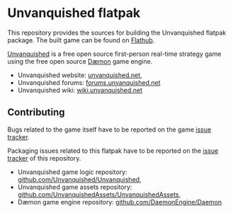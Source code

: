 Unvanquished flatpak
====================

This repository provides the sources for building the Unvanquished flatpak package. The built game can be found on [Flathub](https://flathub.org/apps/details/net.unvanquished.Unvanquished).

[Unvanquished](https://unvanquished.net/) is a free open source first-person real-time strategy game using the free open source [Dæmon](https://github.com/DaemonEngine/Daemon) game engine.

- Unvanquished website: [unvanquished.net](https://unvanquished.net/),
- Unvanquished forums: [forums.unvanquished.net](https://forums.unvanquished.net/)
- Unvanquished wiki: [wiki.unvanquished.net](https://wiki.unvanquished.net)

Contributing
------------

Bugs related to the game itself have to be reported on the game [issue tracker](https://github.com/Unvanquished/Unvanquished/issues).

Packaging issues related to this flatpak have to be reported on the [issue tracker](https://github.com/flathub/net.unvanquished.Unvanquished/issues) of this repository.

- Unvanquished game logic repository: [github.com/Unvanquished/Unvanquished](https://github.com/Unvanquished/Unvanquished),
- Unvanquished game assets repository: [github.com/UnvanquishedAssets/UnvanquishedAssets](https://github.com/UnvanquishedAssets/UnvanquishedAssets),
- Dæmon game engine repository: [github.com/DaemonEngine/Daemon](https://github.com/DaemonEngine/Daemon)